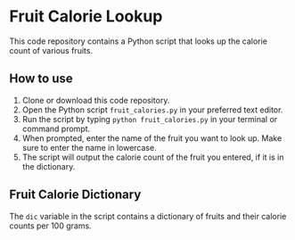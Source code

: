 # Fruit Calorie Lookup

This code repository contains a Python script that looks up the calorie count of various fruits.

## How to use

1. Clone or download this code repository.
2. Open the Python script `fruit_calories.py` in your preferred text editor.
3. Run the script by typing `python fruit_calories.py` in your terminal or command prompt.
4. When prompted, enter the name of the fruit you want to look up. Make sure to enter the name in lowercase.
5. The script will output the calorie count of the fruit you entered, if it is in the dictionary.

## Fruit Calorie Dictionary

The `dic` variable in the script contains a dictionary of fruits and their calorie counts per 100 grams.

